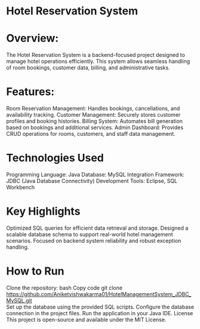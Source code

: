 # Hotel Reservation System 

# Overview:
The Hotel Reservation System is a backend-focused project designed to manage hotel operations efficiently. 
This system allows seamless handling of room bookings, customer data, billing, and administrative tasks.

# Features:
Room Reservation Management: Handles bookings, cancellations, and availability tracking.
Customer Management: Securely stores customer profiles and booking histories.
Billing System: Automates bill generation based on bookings and additional services.
Admin Dashboard: Provides CRUD operations for rooms, customers, and staff data management.

# Technologies Used
Programming Language: Java
Database: MySQL
Integration Framework: JDBC (Java Database Connectivity)
Development Tools: Eclipse, SQL Workbench

# Key Highlights
Optimized SQL queries for efficient data retrieval and storage.
Designed a scalable database schema to support real-world hotel management scenarios.
Focused on backend system reliability and robust exception handling.

# How to Run
Clone the repository:
bash
Copy code
git clone https://github.com/Aniketvishwakarma01/HotelManagementSystem_JDBC_MySQL.git  
Set up the database using the provided SQL scripts.
Configure the database connection in the project files.
Run the application in your Java IDE.
License
This project is open-source and available under the MIT License.
